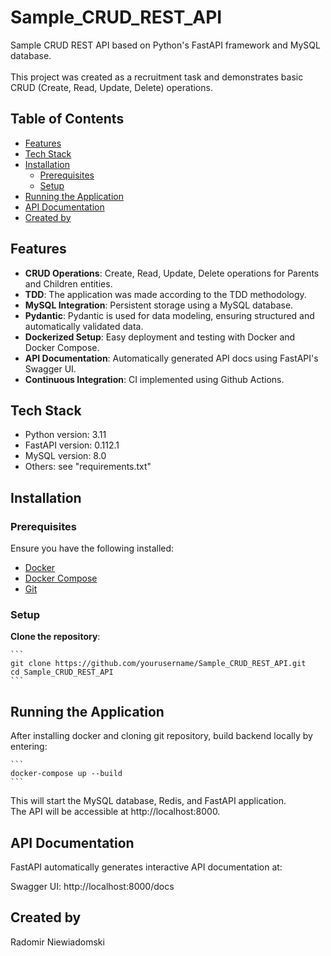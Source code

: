 # Sample_CRUD_REST_API

Sample CRUD REST API based on Python's FastAPI framework and MySQL database.<br><br>
This project was created as a recruitment task and demonstrates basic CRUD (Create, Read, Update, Delete) operations.

## Table of Contents

- [Features](#features)
- [Tech Stack](#tech-stack)
- [Installation](#installation)
  - [Prerequisites](#prerequisites)
  - [Setup](#setup)
- [Running the Application](#running-the-application)
- [API Documentation](#api-documentation)
- [Created by](#created-by)

## Features

- **CRUD Operations**: Create, Read, Update, Delete operations for Parents and Children entities.
- **TDD**: The application was made according to the TDD methodology.
- **MySQL Integration**: Persistent storage using a MySQL database.
- **Pydantic**: Pydantic is used for data modeling, ensuring structured and automatically validated data.
- **Dockerized Setup**: Easy deployment and testing with Docker and Docker Compose.
- **API Documentation**: Automatically generated API docs using FastAPI's Swagger UI.
- **Continuous Integration**: CI implemented using Github Actions.

## Tech Stack

- Python version: 3.11
- FastAPI version: 0.112.1
- MySQL version: 8.0
- Others: see "requirements.txt"

## Installation

### Prerequisites

Ensure you have the following installed:

- [Docker](https://docs.docker.com/get-docker/)
- [Docker Compose](https://docs.docker.com/compose/install/)
- [Git](https://git-scm.com/)

### Setup

**Clone the repository**:

    ```
    git clone https://github.com/yourusername/Sample_CRUD_REST_API.git
    cd Sample_CRUD_REST_API
    ```

## Running the Application

After installing docker and cloning git repository, build backend locally by entering:

    ```
    docker-compose up --build
    ```

This will start the MySQL database, Redis, and FastAPI application.<br>
The API will be accessible at http://localhost:8000.

## API Documentation

FastAPI automatically generates interactive API documentation at:

Swagger UI: http://localhost:8000/docs

## Created by

Radomir Niewiadomski

